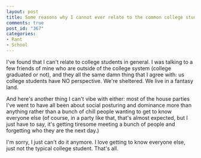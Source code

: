 ```yaml
--- 
layout: post
title: Some reasons why I cannot ever relate to the common college student
comments: true
post_id: "367"
categories:
- Rant
- School
---
```

I've found that I can't relate to college students in general.  I was talking to a few friends of mine who are outside of the college system (college graduated or not), and they all the same damn thing that I agree with: us college students have NO perspective.  We're sheltered.  We live in a fantasy land.

And here's another thing I can't vibe with either: most of the house parties I've went to have all been about social posturing and dominance more than anything rather than a bunch of chill people wanting to get to know everyone else (of course, in a party like that, that's almost expected, but I just have to say, it's getting tiresome meeting a bunch of people and forgetting who they are the next day.)

I'm sorry, I just can't do it anymore.  I love getting to know everyone else, just not the typical college student.  That's all.
